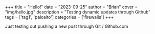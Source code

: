 +++
title = "Hello!"
date = "2023-09-25"
author = "Brian"
cover = "img/hello.jpg"
description = "Testing dynamic updates through Github"
tags = ['tag1', 'paloalto']
categories = ['firewalls']
+++

Just testing out pushing a new post through Git / Github.com